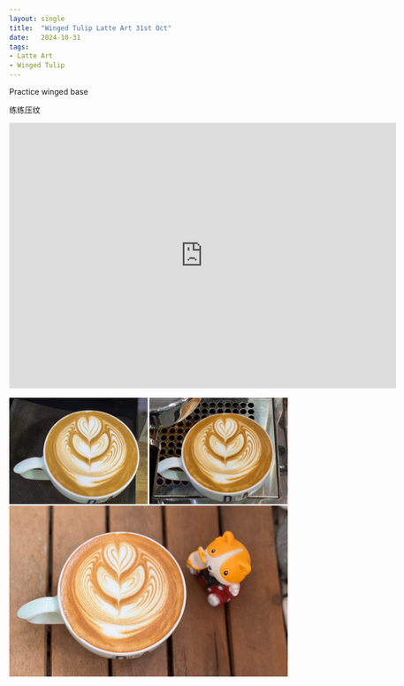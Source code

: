 ```yaml
---
layout: single
title:  "Winged Tulip Latte Art 31st Oct"
date:   2024-10-31
tags:
- Latte Art
- Winged Tulip
---
```



Practice winged base

练练压纹



<div class="embed-container">
  <iframe
      src="https://www.youtube.com/embed/hJyUQQTU6SM"
      width="700"
      height="480"
      frameborder="0"
      allowfullscreen="true">
  </iframe>
</div>


![](/assets/img/2024/10/31/D69EB973-1019-4BE8-A811-8B2E6325A904.JPG)


